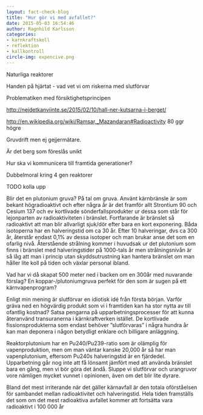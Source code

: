 ```yaml
---
layout: fact-check-blog
title: "Hur gör vi med avfallet?"
date: 2015-05-03 16:54:46
author: Ragnhild Karlsson
categories:
- karnkraftskoll
- reflektion
- kallkontroll
circle-img: expencive.png
---
```



Naturliga reaktorer

Handen på hjärtat - vad vet vi om riskerna med slutförvar

Problematiken med försiktighetsprincipen

http://nejdetkanviinte.se/2015/02/10/hall-ner-kutsarna-i-berget/

http://en.wikipedia.org/wiki/Ramsar,_Mazandaran#Radioactivity 80 ggr högre 

Gruvdrift men ej gejjermätare.

Är det berg som föreslås unikt

Hur ska vi kommunicera till framtida generationer?


Dubbelmoral kring 4 gen reaktorer






TODO kolla upp 

Blir det en plutonium gruva?
På tal om gruva. Använt kärnbränsle är som bekant högradioaktivt och efter några år är det framför allt Strontium 90 och Cesium 137 och ev kortlivade sönderfallsprodukter ur dessa som står för lejonparten av radioaktiviteten i bränslet. Fortfarande är bränslet så radioaktivt att man blir allvarligt sjuk/dör efter bara en kort exponering. Båda isotoperna har en halveringstid om ca 30 år. Efter 10 halveringar, dvs ca 300 år, återstår endast 0,1% av dessa isotoper och man brukar anse det som en ofarlig nivå. Återstående strålning kommer i huvudsak ur det plutonium som finns i bränslet med halveringstider på 1000-tals år men strålningsnivån är så låg att man i princip utan skyddsutrustning kan hantera bränslet om man håller lite koll på tiden och växlar personal ibland.

Vad har vi då skapat 500 meter ned i backen om en 300år med nuvarande förslag? En koppar-/plutoniumgruva perfekt för den som är sugen på ett kärnvapenprogram?

Enligt min mening är slutförvar en idiotisk idé från första början. Varför gräva ned en högvärdig produkt som vi i framtiden kan ha stor nytta av till ofantlig kostnad? Satsa pengarna på upparbetningsprocesser för att kunna återanvänd transuranerna i kärnkraftverken istället. De kortlivade fissionsprodukterna som endast behöver ”slutförvaras” i några hundra år kan man deponera i någon betydligt enklare och billigare anläggning.


Reaktorplutonium har en Pu240/Pu239-ratio som är olämplig för vapenproduktion, men om man väntar kanske 20,000 år så har man vapenplutonium, eftersom Pu240s halveringstid är en fjärdedel. Upparbetning går nog inte att få lönsamt jämfört med att använda bränslet bara en gång, men vi bör göra det ändå. Sluppe vi slutförvar och urangruvor vore nämligen mycket vunnet i opinionen, även om det blir lite dyrare.



Bland det mest irriterande när det gäller kärnavfall är den totala oförståelsen för sambandet mellan radioaktivitet och halveringstid. Hela tiden framställs det som om det mest radioaktiva avfallet kommer att fortsätta vara radioaktivt i 100 000 år
